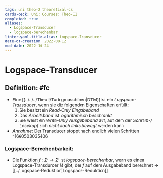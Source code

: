 ```yaml
---
tags: uni theo-2 theoretical-cs
cards-deck: Uni::Courses::Theo-II
completed: true
aliases:
  - Logspace-Transducer
  - logspace-berechenbar
linter-yaml-title-alias: Logspace-Transducer
date-of-creation: 2022-08-12
mod-date: 2022-10-24
---
```


# Logspace-Transducer

## Definition: #fc
- Eine [[../../../Theo I/Turingmaschinen|DTM]] ist ein *Logspace-Transducer*, wenn sie die folgenden Eigenschaften erfüllt:
	1. Sie besitzt ein *Read-Only Eingabeband*
	2. Das *Arbeitsband* ist *logarithmisch beschränkt*
	3. Sie weist ein *Write-Only Ausgabeband* auf, auf dem der *Schreib-/ Lesekopf* sich *nicht nach links bewegt* werden kann
- *Annahme*: Der Transducer stoppt nach endlich vielen Schritten
^1660503035406

### Logspace-Berechenbarkeit:
- Die Funktion $f:\Sigma^.\rightarrow\Sigma^.$ ist *logspace-berechenbar*, wenn es einen Logspace-Transdurcer $M$ gibt, der $f$ auf dem Ausgabeband berechnet
	→ [[../Logspace-Reduktion|Logspace-Reduktion]]
